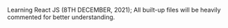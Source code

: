 Learning React JS (8TH DECEMBER, 2021);
All built-up files will be heavily commented for better understanding.
